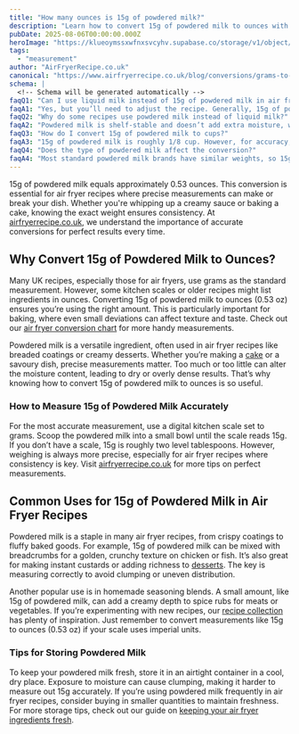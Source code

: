 ```yaml
---
title: "How many ounces is 15g of powdered milk?"
description: "Learn how to convert 15g of powdered milk to ounces with our easy guide. Perfect for air fryer recipes and precise measurements."
pubDate: 2025-08-06T00:00:00.000Z
heroImage: "https://klueoymssxwfnxsvcyhv.supabase.co/storage/v1/object/public/Shmucket/15g-powdered-milk-to-ounces.webp"
tags:
  - "measurement"
author: "AirFryerRecipe.co.uk"
canonical: "https://www.airfryerrecipe.co.uk/blog/conversions/grams-to-ounces/15g-powdered-milk-to-ounces"
schema: |
  <!-- Schema will be generated automatically -->
faqQ1: "Can I use liquid milk instead of 15g of powdered milk in air fryer recipes?"
faqA1: "Yes, but you’ll need to adjust the recipe. Generally, 15g of powdered milk equals about 60ml of liquid milk. Keep in mind that adding liquid may affect cooking times in the air fryer, so monitor your dish closely."
faqQ2: "Why do some recipes use powdered milk instead of liquid milk?"
faqA2: "Powdered milk is shelf-stable and doesn’t add extra moisture, which is ideal for crispy coatings or dry mixes. It’s also convenient for recipes where liquid milk might make the mixture too wet, like breading for air-fried chicken."
faqQ3: "How do I convert 15g of powdered milk to cups?"
faqA3: "15g of powdered milk is roughly 1/8 cup. However, for accuracy, we recommend using a scale. Cups can vary in size, while grams provide a precise measurement, especially for air fryer recipes."
faqQ4: "Does the type of powdered milk affect the conversion?"
faqA4: "Most standard powdered milk brands have similar weights, so 15g will still be around 0.53 ounces. However, if using a high-fat or instant variety, check the packaging for specific density differences."
---
```

<p>15g of powdered milk equals approximately 0.53 ounces. This conversion is essential for air fryer recipes where precise measurements can make or break your dish. Whether you're whipping up a creamy sauce or baking a cake, knowing the exact weight ensures consistency. At <a href=https://www.airfryerrecipe.co.uk/>airfryerrecipe.co.uk</a>, we understand the importance of accurate conversions for perfect results every time.</p>  

<h2>Why Convert 15g of Powdered Milk to Ounces?</h2>  
<p>Many UK recipes, especially those for air fryers, use grams as the standard measurement. However, some kitchen scales or older recipes might list ingredients in ounces. Converting 15g of powdered milk to ounces (0.53 oz) ensures you’re using the right amount. This is particularly important for baking, where even small deviations can affect texture and taste. Check out our <a href=https://www.airfryerrecipe.co.uk/air-fryer-conversion-chart>air fryer conversion chart</a> for more handy measurements.</p>  

<p>Powdered milk is a versatile ingredient, often used in air fryer recipes like breaded coatings or creamy desserts. Whether you’re making a <a href=https://www.airfryerrecipe.co.uk/recipe-category/cakes>cake</a> or a savoury dish, precise measurements matter. Too much or too little can alter the moisture content, leading to dry or overly dense results. That’s why knowing how to convert 15g of powdered milk to ounces is so useful.</p>  

<h3>How to Measure 15g of Powdered Milk Accurately</h3>  
<p>For the most accurate measurement, use a digital kitchen scale set to grams. Scoop the powdered milk into a small bowl until the scale reads 15g. If you don’t have a scale, 15g is roughly two level tablespoons. However, weighing is always more precise, especially for air fryer recipes where consistency is key. Visit <a href=https://www.airfryerrecipe.co.uk/>airfryerrecipe.co.uk</a> for more tips on perfect measurements.</p>  

<h2>Common Uses for 15g of Powdered Milk in Air Fryer Recipes</h2>  
<p>Powdered milk is a staple in many air fryer recipes, from crispy coatings to fluffy baked goods. For example, 15g of powdered milk can be mixed with breadcrumbs for a golden, crunchy texture on chicken or fish. It’s also great for making instant custards or adding richness to <a href=https://www.airfryerrecipe.co.uk/recipe-category/dessert>desserts</a>. The key is measuring correctly to avoid clumping or uneven distribution.</p>  

<p>Another popular use is in homemade seasoning blends. A small amount, like 15g of powdered milk, can add a creamy depth to spice rubs for meats or vegetables. If you’re experimenting with new recipes, our <a href=https://www.airfryerrecipe.co.uk/recipes>recipe collection</a> has plenty of inspiration. Just remember to convert measurements like 15g to ounces (0.53 oz) if your scale uses imperial units.</p>  

<h3>Tips for Storing Powdered Milk</h3>  
<p>To keep your powdered milk fresh, store it in an airtight container in a cool, dry place. Exposure to moisture can cause clumping, making it harder to measure out 15g accurately. If you’re using powdered milk frequently in air fryer recipes, consider buying in smaller quantities to maintain freshness. For more storage tips, check out our guide on <a href=https://www.airfryerrecipe.co.uk/air-fryer-cleaner>keeping your air fryer ingredients fresh</a>.</p>
